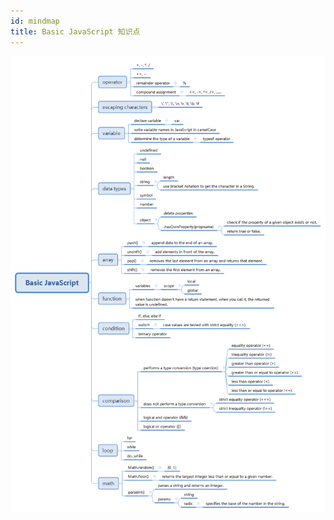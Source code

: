 ```yaml
---
id: mindmap
title: Basic JavaScript 知识点
---
```


![basic javascript](../../assets/Basic-JavaScript.png)